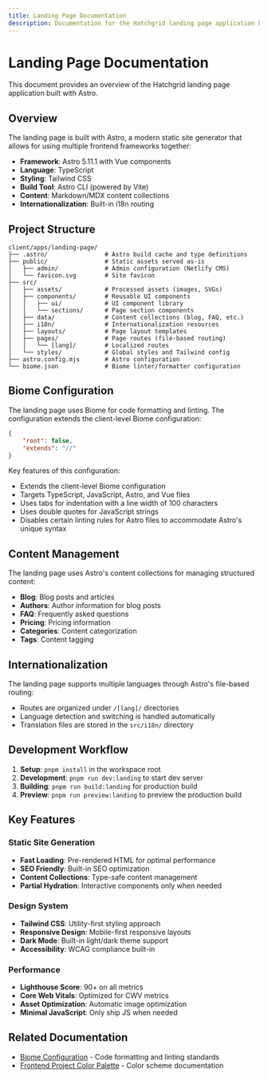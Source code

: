 ```yaml
---
title: Landing Page Documentation
description: Documentation for the Hatchgrid landing page application built with Astro.
---
```

# Landing Page Documentation

This document provides an overview of the Hatchgrid landing page application built with Astro.

## Overview

The landing page is built with Astro, a modern static site generator that allows for using multiple frontend frameworks together:

- **Framework**: Astro 5.11.1 with Vue components
- **Language**: TypeScript
- **Styling**: Tailwind CSS
- **Build Tool**: Astro CLI (powered by Vite)
- **Content**: Markdown/MDX content collections
- **Internationalization**: Built-in i18n routing

## Project Structure

```text
client/apps/landing-page/
├── .astro/                # Astro build cache and type definitions
├── public/                # Static assets served as-is
│   ├── admin/             # Admin configuration (Netlify CMS)
│   └── favicon.svg        # Site favicon
├── src/
│   ├── assets/            # Processed assets (images, SVGs)
│   ├── components/        # Reusable UI components
│   │   ├── ui/            # UI component library
│   │   └── sections/      # Page section components
│   ├── data/              # Content collections (blog, FAQ, etc.)
│   ├── i18n/              # Internationalization resources
│   ├── layouts/           # Page layout templates
│   ├── pages/             # Page routes (file-based routing)
│   │   └── [lang]/        # Localized routes
│   └── styles/            # Global styles and Tailwind config
├── astro.config.mjs       # Astro configuration
└── biome.json             # Biome linter/formatter configuration
```

## Biome Configuration

The landing page uses Biome for code formatting and linting. The configuration extends the client-level Biome configuration:

```json
{
	"root": false,
	"extends": "//"
}
```

Key features of this configuration:

- Extends the client-level Biome configuration
- Targets TypeScript, JavaScript, Astro, and Vue files
- Uses tabs for indentation with a line width of 100 characters
- Uses double quotes for JavaScript strings
- Disables certain linting rules for Astro files to accommodate Astro's unique syntax

## Content Management

The landing page uses Astro's content collections for managing structured content:

- **Blog**: Blog posts and articles
- **Authors**: Author information for blog posts
- **FAQ**: Frequently asked questions
- **Pricing**: Pricing information
- **Categories**: Content categorization
- **Tags**: Content tagging

## Internationalization

The landing page supports multiple languages through Astro's file-based routing:

- Routes are organized under `/[lang]/` directories
- Language detection and switching is handled automatically
- Translation files are stored in the `src/i18n/` directory

## Development Workflow

1. **Setup**: `pnpm install` in the workspace root
2. **Development**: `pnpm run dev:landing` to start dev server
3. **Building**: `pnpm run build:landing` for production build
4. **Preview**: `pnpm run preview:landing` to preview the production build

## Key Features

### Static Site Generation

- **Fast Loading**: Pre-rendered HTML for optimal performance
- **SEO Friendly**: Built-in SEO optimization
- **Content Collections**: Type-safe content management
- **Partial Hydration**: Interactive components only when needed

### Design System

- **Tailwind CSS**: Utility-first styling approach
- **Responsive Design**: Mobile-first responsive layouts
- **Dark Mode**: Built-in light/dark theme support
- **Accessibility**: WCAG compliance built-in

### Performance

- **Lighthouse Score**: 90+ on all metrics
- **Core Web Vitals**: Optimized for CWV metrics
- **Asset Optimization**: Automatic image optimization
- **Minimal JavaScript**: Only ship JS when needed

## Related Documentation

- [Biome Configuration](../conventions/biome-configuration.md) - Code formatting and linting standards
- [Frontend Project Color Palette](../landing/frontend-project-color-palette.md) - Color scheme documentation
